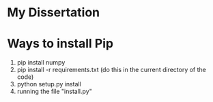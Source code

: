 # My Dissertation

# Ways to install Pip
1. pip install numpy
2. pip install -r requirements.txt (do this in the current directory of the code)
3. python setup.py install
4. running the file "install.py"
